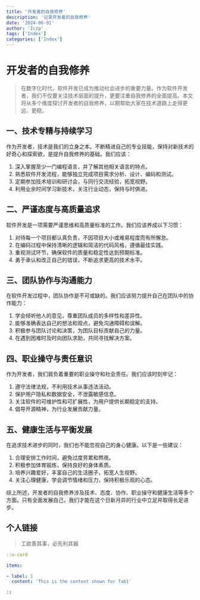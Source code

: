 ```yaml
---
title: '开发者的自我修养'
description: '记录开发者的自我修养'
date: '2024-06-01'
author: 'Iczp'
tags: ['Index']
categories: ['Index']
---
```


# **开发者的自我修养**

> 在数字化时代，软件开发已成为推动社会进步的重要力量。作为软件开发者，我们不仅要关注技术层面的提升，更要注重自我修养的全面提高。本文将从多个维度探讨开发者的自我修养，以期帮助大家在技术道路上走得更远、更稳。

## 一、技术专精与持续学习

作为开发者，技术是我们的立身之本。不断精进自己的专业技能，保持对新技术的好奇心和探索欲，是提升自我修养的基础。我们应该：

1. 深入掌握至少一门编程语言，并了解其他相关语言的特点。
2. 熟悉软件开发流程，能够独立完成项目需求分析、设计、编码和测试。
3. 定期参加技术培训和研讨会，与同行交流经验，拓宽视野。
4. 利用业余时间学习新技术，关注行业动态，保持与时俱进。

## 二、严谨态度与高质量追求

软件开发是一项需要严谨思维和高质量标准的工作。我们应该养成以下习惯：

1. 对待每一个项目都认真负责，不因项目大小或难易程度而有所懈怠。
2. 在编码过程中保持清晰的逻辑和简洁的代码风格，遵循最佳实践。
3. 重视测试环节，确保软件的质量和稳定性达到预期标准。
4. 勇于承认和改正自己的错误，不断追求更高的技术水平。

## 三、团队协作与沟通能力

在软件开发过程中，团队协作是不可或缺的。我们应该努力提升自己在团队中的协作能力：

1. 学会倾听他人的意见，尊重团队成员的多样性和差异性。
2. 能够准确表达自己的想法和观点，避免沟通障碍和误解。
3. 积极参与团队讨论和决策，为团队目标贡献自己的力量。
4. 在遇到困难时及时向团队求助，共同寻找解决方案。

## 四、职业操守与责任意识

作为开发者，我们肩负着重要的职业操守和社会责任。我们应该时刻牢记：

1. 遵守法律法规，不利用技术从事违法活动。
2. 保护用户隐私和数据安全，不泄露敏感信息。
3. 关注软件的可维护性和可扩展性，为用户提供长期稳定的支持。
4. 倡导开源精神，为行业发展贡献力量。

## 五、健康生活与平衡发展

在追求技术进步的同时，我们也不能忽视自己的身心健康。以下是一些建议：

1. 合理安排工作时间，避免过度劳累和熬夜。
2. 积极参加体育锻炼，保持良好的身体素质。
3. 培养兴趣爱好，丰富自己的生活圈子，拓宽人生视野。
4. 关注心理健康，学会调节情绪和压力，保持积极乐观的心态。

综上所述，开发者的自我修养涉及技术、态度、协作、职业操守和健康生活等多个方面。只有全面发展自己，我们才能在这个日新月异的行业中立足并取得长足进步。

## 个人链接

> 工欲善其事，必先利其器

```yaml [files.ts]{1,2} meta=123
::u-card

items:

- label: 1
  content: 'This is the content shown for Tab1'

::
```
